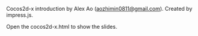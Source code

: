 Cocos2d-x introduction by Alex Ao (aozhimin0811@gmail.com).
Created by impress.js.

Open the cocos2d-x.html to show the slides.
